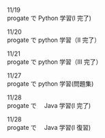 11/19<br>
progate で Python 学習(I 完了)<br>

11/20<br>
progate で python 学習（II 完了）<br>

11/21<br>
progate で python 学習（III 完了）<br>

11/27<br>
progate で python 学習(問題集)<br>

11/28<br>
progate で　 Java 学習(I 完了)<br>

11/28<br>
progate で　 Java 学習(I 復習)<br>

